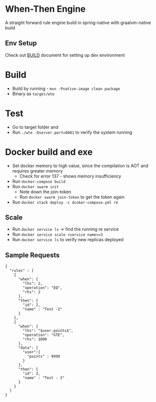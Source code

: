 # When-Then Engine

A straight forward rule engine build in spring-native with graalvm-native build


## Env Setup

Check out [BUILD](BUILD.md) document for setting up dev environment

# Build

- Build by running - `mvn -Pnative-image clean package`
- Binary as `target/wte`

# Test
- Go to target folder and
- Run `./wte -Dserver.port=8081` to verify the system running

# Docker build and exe
- Set docker memory to high value, since the compilation is AOT and requires greater memory
    - Check for error 137 - shows memory insufficiency
- Run `docker-compose build`
- Run `docker swarm init`
    - Note down the join-token
    - Run `docker swarm join-token` to get the token again
- Run `docker stack deploy -c dcoker-compose.yml re`

## Scale
- Run `docker service ls` -> find the running re service
- Run `docker service scale <service name>=3`
- Run `docker service ls` to verify new replicas deployed

## Sample Requests

```
{
  "rules" : [
    {
      "when": {
        "lhs": 2,
        "operation": "EQ",
        "rhs": 2
      },
      "then": {
        "id": 2,
        "name" : "Test -2"
      }
    },
    {
      "when": {
        "lhs": "$user.points$",
        "operation": "GTE",
        "rhs": 1000
      },
      "data": {
        "user":{
          "points" : 9999
        }
      },
      "then": {
        "id": 3,
        "name" : "Test - 3"
      }
    }
  ]
}

```